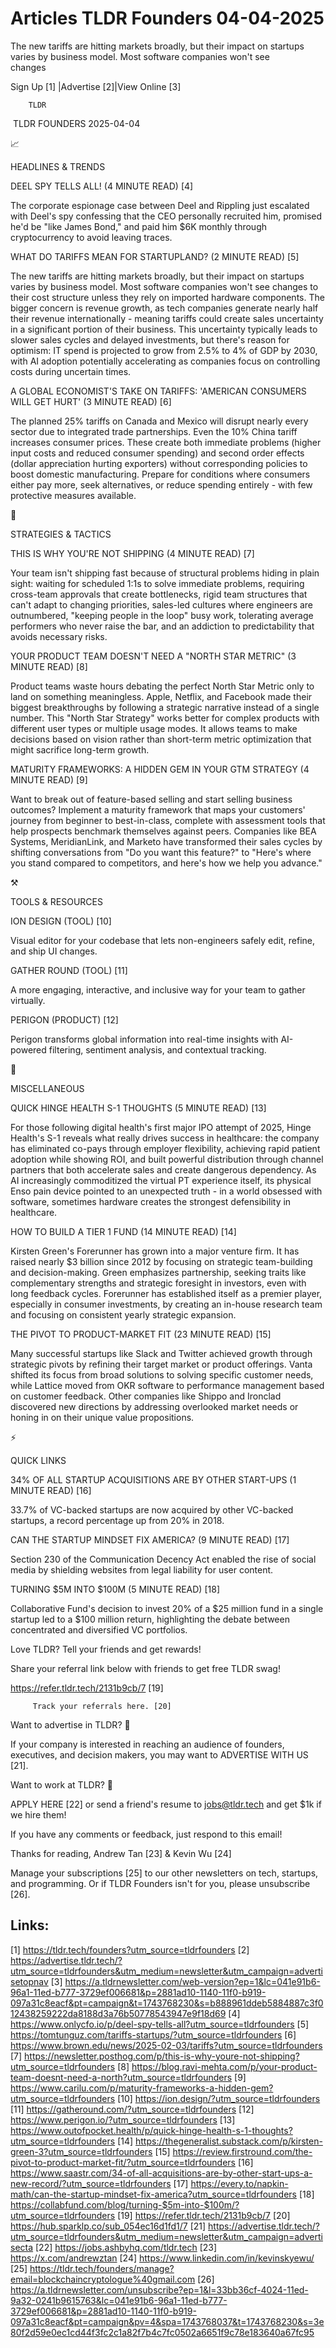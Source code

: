 # Articles TLDR Founders 04-04-2025

The new tariffs are hitting markets broadly, but their impact on
startups varies by business model. Most software companies won't see
changes ‌ ‌ ‌ ‌ ‌ ‌ ‌ ‌ ‌ ‌ ‌ ‌ ‌ ‌ ‌ ‌ ‌ ‌ ‌ ‌ ‌ ‌ ‌ ‌ ‌ ‌  ‌ ‌ ‌ ‌ ‌ ‌ ‌ ‌ ‌ ‌ ‌ ‌ ‌ ‌ ‌ ‌ ‌ ‌ ‌ ‌ ‌ ‌ ‌ ‌ ‌ ‌ 


 Sign Up [1] |Advertise [2]|View Online [3] 

		TLDR 

 TLDR FOUNDERS 2025-04-04

📈 

HEADLINES & TRENDS

 DEEL SPY TELLS ALL! (4 MINUTE READ) [4] 

 The corporate espionage case between Deel and Rippling just escalated
with Deel's spy confessing that the CEO personally recruited him,
promised he'd be "like James Bond," and paid him $6K monthly through
cryptocurrency to avoid leaving traces. 

 WHAT DO TARIFFS MEAN FOR STARTUPLAND? (2 MINUTE READ) [5] 

 The new tariffs are hitting markets broadly, but their impact on
startups varies by business model. Most software companies won't see
changes to their cost structure unless they rely on imported hardware
components. The bigger concern is revenue growth, as tech companies
generate nearly half their revenue internationally - meaning tariffs
could create sales uncertainty in a significant portion of their
business. This uncertainty typically leads to slower sales cycles and
delayed investments, but there's reason for optimism: IT spend is
projected to grow from 2.5% to 4% of GDP by 2030, with AI adoption
potentially accelerating as companies focus on controlling costs
during uncertain times. 

 A GLOBAL ECONOMIST'S TAKE ON TARIFFS: 'AMERICAN CONSUMERS WILL GET
HURT' (3 MINUTE READ) [6] 

 The planned 25% tariffs on Canada and Mexico will disrupt nearly
every sector due to integrated trade partnerships. Even the 10% China
tariff increases consumer prices. These create both immediate problems
(higher input costs and reduced consumer spending) and second order
effects (dollar appreciation hurting exporters) without corresponding
policies to boost domestic manufacturing. Prepare for conditions where
consumers either pay more, seek alternatives, or reduce spending
entirely - with few protective measures available. 

🧠 

STRATEGIES & TACTICS

 THIS IS WHY YOU'RE NOT SHIPPING (4 MINUTE READ) [7] 

 Your team isn't shipping fast because of structural problems hiding
in plain sight: waiting for scheduled 1:1s to solve immediate
problems, requiring cross-team approvals that create bottlenecks,
rigid team structures that can't adapt to changing priorities,
sales-led cultures where engineers are outnumbered, "keeping people in
the loop" busy work, tolerating average performers who never raise the
bar, and an addiction to predictability that avoids necessary risks. 

 YOUR PRODUCT TEAM DOESN'T NEED A "NORTH STAR METRIC" (3 MINUTE READ)
[8] 

 Product teams waste hours debating the perfect North Star Metric only
to land on something meaningless. Apple, Netflix, and Facebook made
their biggest breakthroughs by following a strategic narrative instead
of a single number. This "North Star Strategy" works better for
complex products with different user types or multiple usage modes. It
allows teams to make decisions based on vision rather than short-term
metric optimization that might sacrifice long-term growth. 

 MATURITY FRAMEWORKS: A HIDDEN GEM IN YOUR GTM STRATEGY (4 MINUTE
READ) [9] 

 Want to break out of feature-based selling and start selling business
outcomes? Implement a maturity framework that maps your customers'
journey from beginner to best-in-class, complete with assessment tools
that help prospects benchmark themselves against peers. Companies like
BEA Systems, MeridianLink, and Marketo have transformed their sales
cycles by shifting conversations from "Do you want this feature?" to
"Here's where you stand compared to competitors, and here's how we
help you advance." 

⚒️ 

TOOLS & RESOURCES

 ION DESIGN (TOOL) [10] 

 Visual editor for your codebase that lets non-engineers safely edit,
refine, and ship UI changes. 

 GATHER ROUND (TOOL) [11] 

 A more engaging, interactive, and inclusive way for your team to
gather virtually. 

 PERIGON (PRODUCT) [12] 

 Perigon transforms global information into real-time insights with
AI-powered filtering, sentiment analysis, and contextual tracking. 

🎁 

MISCELLANEOUS

 QUICK HINGE HEALTH S-1 THOUGHTS (5 MINUTE READ) [13] 

 For those following digital health's first major IPO attempt of 2025,
Hinge Health's S-1 reveals what really drives success in healthcare:
the company has eliminated co-pays through employer flexibility,
achieving rapid patient adoption while showing ROI, and built powerful
distribution through channel partners that both accelerate sales and
create dangerous dependency. As AI increasingly commoditized the
virtual PT experience itself, its physical Enso pain device pointed to
an unexpected truth - in a world obsessed with software, sometimes
hardware creates the strongest defensibility in healthcare. 

 HOW TO BUILD A TIER 1 FUND (14 MINUTE READ) [14] 

 Kirsten Green's Forerunner has grown into a major venture firm. It
has raised nearly $3 billion since 2012 by focusing on strategic
team-building and decision-making. Green emphasizes partnership,
seeking traits like complementary strengths and strategic foresight in
investors, even with long feedback cycles. Forerunner has established
itself as a premier player, especially in consumer investments, by
creating an in-house research team and focusing on consistent yearly
strategic expansion. 

 THE PIVOT TO PRODUCT-MARKET FIT (23 MINUTE READ) [15] 

 Many successful startups like Slack and Twitter achieved growth
through strategic pivots by refining their target market or product
offerings. Vanta shifted its focus from broad solutions to solving
specific customer needs, while Lattice moved from OKR software to
performance management based on customer feedback. Other companies
like Shippo and Ironclad discovered new directions by addressing
overlooked market needs or honing in on their unique value
propositions. 

⚡ 

QUICK LINKS

 34% OF ALL STARTUP ACQUISITIONS ARE BY OTHER START-UPS (1 MINUTE
READ) [16] 

 33.7% of VC-backed startups are now acquired by other VC-backed
startups, a record percentage up from 20% in 2018. 

 CAN THE STARTUP MINDSET FIX AMERICA? (9 MINUTE READ) [17] 

 Section 230 of the Communication Decency Act enabled the rise of
social media by shielding websites from legal liability for user
content. 

 TURNING $5M INTO $100M (5 MINUTE READ) [18] 

 Collaborative Fund's decision to invest 20% of a $25 million fund in
a single startup led to a $100 million return, highlighting the debate
between concentrated and diversified VC portfolios. 

Love TLDR? Tell your friends and get rewards!

 Share your referral link below with friends to get free TLDR swag! 

 https://refer.tldr.tech/2131b9cb/7 [19] 

		 Track your referrals here. [20] 

Want to advertise in TLDR? 📰

 If your company is interested in reaching an audience of founders,
executives, and decision makers, you may want to ADVERTISE WITH US
[21]. 

Want to work at TLDR? 💼

 APPLY HERE [22] or send a friend's resume to jobs@tldr.tech and get
$1k if we hire them! 

 If you have any comments or feedback, just respond to this email! 

Thanks for reading, 
Andrew Tan [23] & Kevin Wu [24] 

 Manage your subscriptions [25] to our other newsletters on tech,
startups, and programming. Or if TLDR Founders isn't for you, please
unsubscribe [26]. 

 

Links:
------
[1] https://tldr.tech/founders?utm_source=tldrfounders
[2] https://advertise.tldr.tech/?utm_source=tldrfounders&utm_medium=newsletter&utm_campaign=advertisetopnav
[3] https://a.tldrnewsletter.com/web-version?ep=1&lc=041e91b6-96a1-11ed-b777-3729ef006681&p=2881ad10-1140-11f0-b919-097a31c8eacf&pt=campaign&t=1743768230&s=b888961ddeb5884887c3f012438259222da8188d3a76b50778543947e9f18d69
[4] https://www.onlycfo.io/p/deel-spy-tells-all?utm_source=tldrfounders
[5] https://tomtunguz.com/tariffs-startups/?utm_source=tldrfounders
[6] https://www.brown.edu/news/2025-02-03/tariffs?utm_source=tldrfounders
[7] https://newsletter.posthog.com/p/this-is-why-youre-not-shipping?utm_source=tldrfounders
[8] https://blog.ravi-mehta.com/p/your-product-team-doesnt-need-a-north?utm_source=tldrfounders
[9] https://www.carilu.com/p/maturity-frameworks-a-hidden-gem?utm_source=tldrfounders
[10] https://ion.design/?utm_source=tldrfounders
[11] https://gatheround.com/?utm_source=tldrfounders
[12] https://www.perigon.io/?utm_source=tldrfounders
[13] https://www.outofpocket.health/p/quick-hinge-health-s-1-thoughts?utm_source=tldrfounders
[14] https://thegeneralist.substack.com/p/kirsten-green-3?utm_source=tldrfounders
[15] https://review.firstround.com/the-pivot-to-product-market-fit/?utm_source=tldrfounders
[16] https://www.saastr.com/34-of-all-acquisitions-are-by-other-start-ups-a-new-record/?utm_source=tldrfounders
[17] https://every.to/napkin-math/can-the-startup-mindset-fix-america?utm_source=tldrfounders
[18] https://collabfund.com/blog/turning-$5m-into-$100m/?utm_source=tldrfounders
[19] https://refer.tldr.tech/2131b9cb/7
[20] https://hub.sparklp.co/sub_054ec16d1fd1/7
[21] https://advertise.tldr.tech/?utm_source=tldrfounders&utm_medium=newsletter&utm_campaign=advertisecta
[22] https://jobs.ashbyhq.com/tldr.tech
[23] https://x.com/andrewztan
[24] https://www.linkedin.com/in/kevinskyewu/
[25] https://tldr.tech/founders/manage?email=blockchaincryptologue%40gmail.com
[26] https://a.tldrnewsletter.com/unsubscribe?ep=1&l=33bb36cf-4024-11ed-9a32-0241b9615763&lc=041e91b6-96a1-11ed-b777-3729ef006681&p=2881ad10-1140-11f0-b919-097a31c8eacf&pt=campaign&pv=4&spa=1743768037&t=1743768230&s=3e80f2d59e0ec1cd44f3fc2c1a82f7b4c7fc0502a6651f9c78e183640a67fc95
